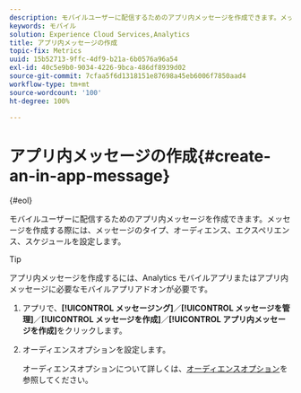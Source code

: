 ```yaml
---
description: モバイルユーザーに配信するためのアプリ内メッセージを作成できます。メッセージを作成する際には、メッセージのタイプ、オーディエンス、エクスペリエンス、スケジュールを設定します。
keywords: モバイル
solution: Experience Cloud Services,Analytics
title: アプリ内メッセージの作成
topic-fix: Metrics
uuid: 15b52713-9ffc-4df9-b21a-6b0576a96a54
exl-id: 40c5e9b0-9034-4226-9bca-486df8939d02
source-git-commit: 7cfaa5f6d1318151e87698a45eb6006f7850aad4
workflow-type: tm+mt
source-wordcount: '100'
ht-degree: 100%

---
```


# アプリ内メッセージの作成{#create-an-in-app-message}

{#eol}

モバイルユーザーに配信するためのアプリ内メッセージを作成できます。メッセージを作成する際には、メッセージのタイプ、オーディエンス、エクスペリエンス、スケジュールを設定します。

>[!TIP]
>
>アプリ内メッセージを作成するには、Analytics モバイルアプリまたはアプリ内メッセージに必要なモバイルアプリアドオンが必要です。

1. アプリで、**[!UICONTROL メッセージング]**／**[!UICONTROL メッセージを管理]**／**[!UICONTROL メッセージを作成]**／**[!UICONTROL アプリ内メッセージを作成]**&#x200B;をクリックします。
1. オーディエンスオプションを設定します。

   オーディエンスオプションについて詳しくは、[オーディエンスオプション](/help/using/in-app-messaging/t-in-app-message/c-audience-in-app-message.md)を参照してください。
